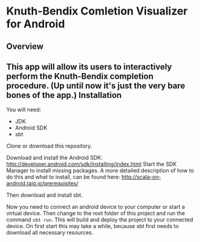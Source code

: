 Knuth-Bendix Comletion Visualizer for Android
==========
Overview
-----------------------------------------------
This app will allow its users to interactively perform the Knuth-Bendix completion procedure. (Up until now it's just the very bare bones of the app.)
Installation
-------------
You will need:
- JDK
- Android SDK
- sbt

Clone or download this repository.

Download and install the Android SDK: http://developer.android.com/sdk/installing/index.html
Start the SDK Manager to install missing packages. A more detailed description of how to do this and what to install, can be found here: http://scala-on-android.taig.io/prerequisites/

Then download and install sbt.

Now you need to connect an android device to your computer or start a virtual device. Then change to the root folder of this project and run the command `sbt run`. This will build and deploy the project to your connected device. On first start this may take a while, because sbt first needs to download all necessary resources.